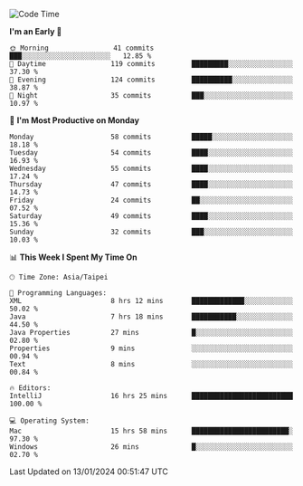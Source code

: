 <!--START_SECTION:waka-->
![Code Time](http://img.shields.io/badge/Code%20Time-817%20hrs%2012%20mins-blue)

**I'm an Early 🐤** 

```text
🌞 Morning                41 commits          ███░░░░░░░░░░░░░░░░░░░░░░   12.85 % 
🌆 Daytime                119 commits         █████████░░░░░░░░░░░░░░░░   37.30 % 
🌃 Evening                124 commits         ██████████░░░░░░░░░░░░░░░   38.87 % 
🌙 Night                  35 commits          ███░░░░░░░░░░░░░░░░░░░░░░   10.97 % 
```
📅 **I'm Most Productive on Monday** 

```text
Monday                   58 commits          █████░░░░░░░░░░░░░░░░░░░░   18.18 % 
Tuesday                  54 commits          ████░░░░░░░░░░░░░░░░░░░░░   16.93 % 
Wednesday                55 commits          ████░░░░░░░░░░░░░░░░░░░░░   17.24 % 
Thursday                 47 commits          ████░░░░░░░░░░░░░░░░░░░░░   14.73 % 
Friday                   24 commits          ██░░░░░░░░░░░░░░░░░░░░░░░   07.52 % 
Saturday                 49 commits          ████░░░░░░░░░░░░░░░░░░░░░   15.36 % 
Sunday                   32 commits          ███░░░░░░░░░░░░░░░░░░░░░░   10.03 % 
```


📊 **This Week I Spent My Time On** 

```text
🕑︎ Time Zone: Asia/Taipei

💬 Programming Languages: 
XML                      8 hrs 12 mins       █████████████░░░░░░░░░░░░   50.02 % 
Java                     7 hrs 18 mins       ███████████░░░░░░░░░░░░░░   44.50 % 
Java Properties          27 mins             █░░░░░░░░░░░░░░░░░░░░░░░░   02.80 % 
Properties               9 mins              ░░░░░░░░░░░░░░░░░░░░░░░░░   00.94 % 
Text                     8 mins              ░░░░░░░░░░░░░░░░░░░░░░░░░   00.84 % 

🔥 Editors: 
IntelliJ                 16 hrs 25 mins      █████████████████████████   100.00 % 

💻 Operating System: 
Mac                      15 hrs 58 mins      ████████████████████████░   97.30 % 
Windows                  26 mins             █░░░░░░░░░░░░░░░░░░░░░░░░   02.70 % 
```


 Last Updated on 13/01/2024 00:51:47 UTC
<!--END_SECTION:waka-->
